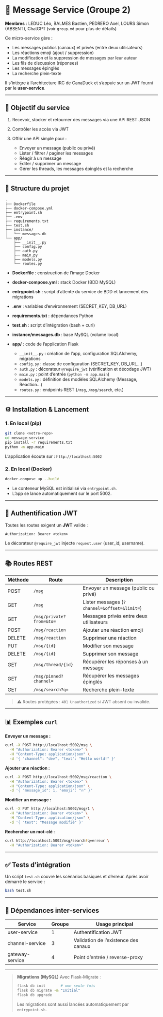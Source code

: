 # 📨 Message Service (Groupe 2)

**Membres** : LEDUC Léo, BALMES Bastien, PEDRERO Axel, LOURS Simon (ABSENT), ChatGPT (voir `group.md` pour plus de détails)

Ce micro-service gère :

* Les messages publics (canaux) et privés (entre deux utilisateurs)
* Les réactions emoji (ajout / suppression)
* La modification et la suppression de messages par leur auteur
* Les fils de discussion (réponses)
* Les messages épinglés
* La recherche plein-texte

Il s’intègre à l’architecture IRC de CanaDuck et s’appuie sur un JWT fourni par le **user-service**.

---

## 🎯 Objectif du service

1. Recevoir, stocker et retourner des messages via une API REST JSON
2. Contrôler les accès via JWT
3. Offrir une API simple pour :

   * Envoyer un message (public ou privé)
   * Lister / filtrer / paginer les messages
   * Réagir à un message
   * Éditer / supprimer un message
   * Gérer les threads, les messages épinglés et la recherche

---

## 🧱 Structure du projet

```
.
├── Dockerfile
├── docker-compose.yml
├── entrypoint.sh
├── .env
├── requirements.txt
├── test.sh
├── instance/
│   └── messages.db
└── app/
    ├── __init__.py
    ├── config.py
    ├── auth.py
    ├── main.py
    ├── models.py
    └── routes.py
```

* **Dockerfile** : construction de l’image Docker
* **docker-compose.yml** : stack Docker (BDD MySQL)
* **entrypoint.sh** : script d’attente du service de BDD et lancement des migrations
* **.env** : variables d’environnement (SECRET\_KEY, DB\_URL)
* **requirements.txt** : dépendances Python
* **test.sh** : script d’intégration (bash + curl)
* **instance/messages.db** : base MySQL (volume local)
* **app/** : code de l’application Flask

  * `__init__.py` : création de l’app, configuration SQLAlchemy, migrations
  * `config.py` : classe de configuration (SECRET\_KEY, DB\_URL…)
  * `auth.py` : décorateur `@require_jwt` (vérification et décodage JWT)
  * `main.py` : point d’entrée (`python -m app.main`)
  * `models.py` : définition des modèles SQLAlchemy (Message, Reaction…)
  * `routes.py` : endpoints REST (`/msg`, `/msg/search`, etc.)

---

## ⚙️ Installation & Lancement

### 1. En local (pip)

```bash
git clone <votre-repo>
cd message-service
pip install -r requirements.txt
python -m app.main
```

L’application écoute sur : `http://localhost:5002`

### 2. En local (Docker)

```bash
docker-compose up --build
```

* Le conteneur MySQL est initialisé via `entrypoint.sh`.
* L’app se lance automatiquement sur le port 5002.

---

## 🔐 Authentification JWT

Toutes les routes exigent un **JWT** valide :

```
Authorization: Bearer <token>
```

Le décorateur `@require_jwt` injecte `request.user` (user\_id, username).

---

## 📚 Routes REST

| Méthode | Route                    | Description                                  |
| ------- | ------------------------ | -------------------------------------------- |
| POST    | `/msg`                   | Envoyer un message (public ou privé)         |
| GET     | `/msg`                   | Lister messages (`?channel=&offset=&limit=`) |
| GET     | `/msg/private?from=&to=` | Messages privés entre deux utilisateurs      |
| POST    | `/msg/reaction`          | Ajouter une réaction emoji                   |
| DELETE  | `/msg/reaction`          | Supprimer une réaction                       |
| PUT     | `/msg/{id}`              | Modifier son message                         |
| DELETE  | `/msg/{id}`              | Supprimer son message                        |
| GET     | `/msg/thread/{id}`       | Récupérer les réponses à un message          |
| GET     | `/msg/pinned?channel=`   | Récupérer les messages épinglés              |
| GET     | `/msg/search?q=`         | Recherche plein-texte                        |

> ⚠️ Routes protégées : `401 Unauthorized` si JWT absent ou invalide.

---

## 📊 Exemples `curl`

**Envoyer un message :**

```bash
curl -X POST http://localhost:5002/msg \
  -H "Authorization: Bearer <token>" \
  -H "Content-Type: application/json" \
  -d '{ "channel": "dev", "text": "Hello world!" }'
```

**Ajouter une réaction :**

```bash
curl -X POST http://localhost:5002/msg/reaction \
  -H "Authorization: Bearer <token>" \
  -H "Content-Type: application/json" \
  -d '{ "message_id": 1, "emoji": "🔥" }'
```

**Modifier un message :**

```bash
curl -X PUT http://localhost:5002/msg/1 \
  -H "Authorization: Bearer <token>" \
  -H "Content-Type: application/json" \
  -d '{ "text": "Message modifié" }'
```

**Rechercher un mot-clé :**

```bash
curl http://localhost:5002/msg/search?q=erreur \
  -H "Authorization: Bearer <token>"
```

---

## ✅ Tests d’intégration

Un script `test.sh` couvre les scénarios basiques et d’erreur.
Après avoir démarré le service :

```bash
bash test.sh
```

---

## 🔗 Dépendances inter-services

| Service         | Groupe | Usage principal                      |
| --------------- | ------ | ------------------------------------ |
| user-service    | 1      | Authentification JWT                 |
| channel-service | 3      | Validation de l’existence des canaux |
| gateway-service | 4      | Point d’entrée / reverse-proxy       |

---

> **Migrations (MySQL)**
> Avec Flask-Migrate :
>
> ```bash
> flask db init       # une seule fois
> flask db migrate -m "Initial"
> flask db upgrade
> ```
>
> Les migrations sont aussi lancées automatiquement par `entrypoint.sh`.

